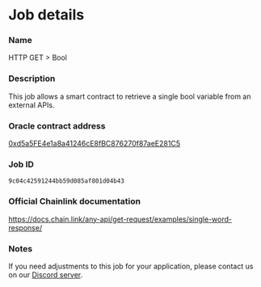 # Job details

### Name
HTTP GET > Bool
### Description
This job allows a smart contract to retrieve a single bool variable from an external APIs.
### Oracle contract address
[0xd5a5FE4e1a8a41246cE8fBC876270f87aeE281C5](https://testnet.snowtrace.io/address/0xd5a5FE4e1a8a41246cE8fBC876270f87aeE281C5)
### Job ID
`9c04c42591244bb59d085af801d04b43`

### Official Chainlink documentation
https://docs.chain.link/any-api/get-request/examples/single-word-response/

### Notes
If you need adjustments to this job for your application, please contact us on our [Discord server](https://discord.com/invite/xRWKtpjA9F).
